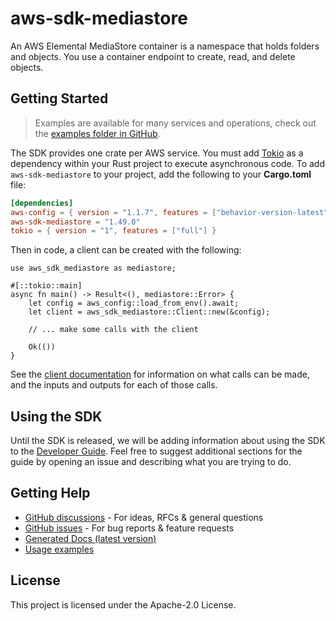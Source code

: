 # aws-sdk-mediastore

An AWS Elemental MediaStore container is a namespace that holds folders and objects. You use a container endpoint to create, read, and delete objects.

## Getting Started

> Examples are available for many services and operations, check out the
> [examples folder in GitHub](https://github.com/awslabs/aws-sdk-rust/tree/main/examples).

The SDK provides one crate per AWS service. You must add [Tokio](https://crates.io/crates/tokio)
as a dependency within your Rust project to execute asynchronous code. To add `aws-sdk-mediastore` to
your project, add the following to your **Cargo.toml** file:

```toml
[dependencies]
aws-config = { version = "1.1.7", features = ["behavior-version-latest"] }
aws-sdk-mediastore = "1.49.0"
tokio = { version = "1", features = ["full"] }
```

Then in code, a client can be created with the following:

```rust,no_run
use aws_sdk_mediastore as mediastore;

#[::tokio::main]
async fn main() -> Result<(), mediastore::Error> {
    let config = aws_config::load_from_env().await;
    let client = aws_sdk_mediastore::Client::new(&config);

    // ... make some calls with the client

    Ok(())
}
```

See the [client documentation](https://docs.rs/aws-sdk-mediastore/latest/aws_sdk_mediastore/client/struct.Client.html)
for information on what calls can be made, and the inputs and outputs for each of those calls.

## Using the SDK

Until the SDK is released, we will be adding information about using the SDK to the
[Developer Guide](https://docs.aws.amazon.com/sdk-for-rust/latest/dg/welcome.html). Feel free to suggest
additional sections for the guide by opening an issue and describing what you are trying to do.

## Getting Help

* [GitHub discussions](https://github.com/awslabs/aws-sdk-rust/discussions) - For ideas, RFCs & general questions
* [GitHub issues](https://github.com/awslabs/aws-sdk-rust/issues/new/choose) - For bug reports & feature requests
* [Generated Docs (latest version)](https://awslabs.github.io/aws-sdk-rust/)
* [Usage examples](https://github.com/awslabs/aws-sdk-rust/tree/main/examples)

## License

This project is licensed under the Apache-2.0 License.

